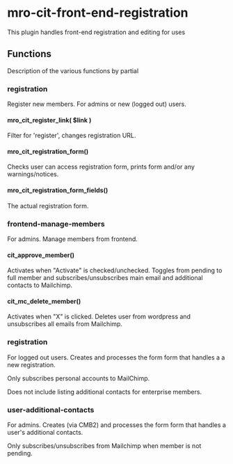 # mro-cit-front-end-registration

This plugin handles front-end registration and editing for uses

## Functions

Description of the various functions by partial

### registration

Register new members. For admins or new (logged out) users.

#### mro_cit_register_link( $link )

Filter for 'register', changes registration URL.

#### mro_cit_registration_form()

Checks user can access registration form, prints form and/or any warnings/notices.

#### mro_cit_registration_form_fields()

The actual registration form.

### frontend-manage-members

For admins. Manage members from frontend.

#### cit_approve_member()

Activates when "Activate" is checked/unchecked. Toggles from pending to full member and subscribes/unsubscribes main email and additional contacts to Mailchimp.

#### cit_mc_delete_member()

Activates when "X" is clicked. Deletes user from wordpress and unsubscribes all emails from Mailchimp.


### registration

For logged out users. Creates and processes the form form that handles a a new registration.

Only subscribes personal accounts to MailChimp.

Does not include listing additional contacts for enterprise members.


### user-additional-contacts

For admins. Creates (via CMB2) and processes the form form that handles a user's additional contacts.

Only subscribes/unsubscribes from Mailchimp when member is not pending.
